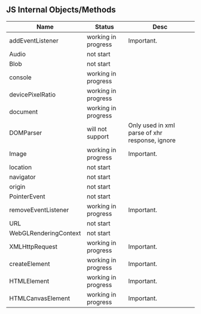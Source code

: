 ## JS Internal Objects/Methods

| Name                  | Status              | Desc                                           |
| --------------------- | ------------------- | ---------------------------------------------- |
| addEventListener      | working in progress | Important.                                     |
| Audio                 | not start           |                                                |
| Blob                  | not start           |                                                |
| console               | working in progress |                                                |
| devicePixelRatio      | working in progress |                                                |
| document              | working in progress |                                                |
| DOMParser             | will not support    | Only used in xml parse of xhr response, ignore |
| Image                 | working in progress | Important.                                     |
| location              | not start           |                                                |
| navigator             | not start           |                                                |
| origin                | not start           |                                                |
| PointerEvent          | not start           |                                                |
| removeEventListener   | working in progress | Important.                                     |
| URL                   | not start           |                                                |
| WebGLRenderingContext | not start           |                                                |
| XMLHttpRequest        | working in progress | Important.                                     |
| createElement         | working in progress | Important.                                     |
| HTMLElement           | working in progress | Important.                                     |
| HTMLCanvasElement     | working in progress | Important.                                     |

